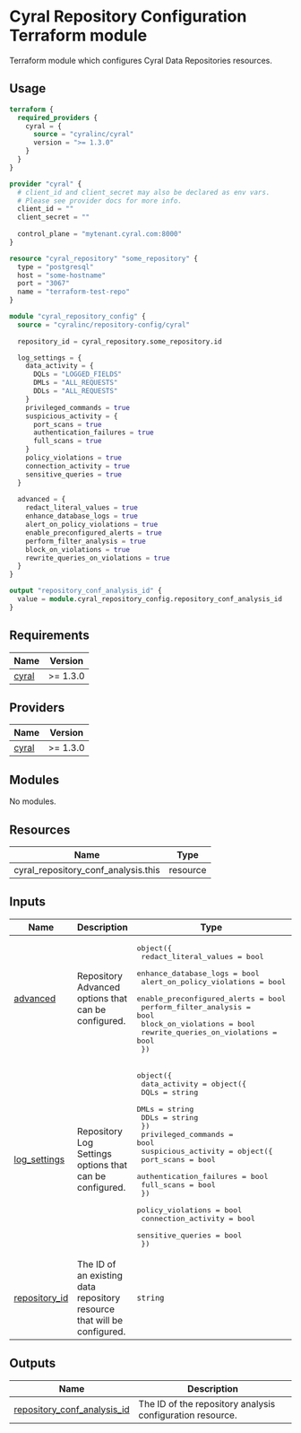 # Cyral Repository Configuration Terraform module
Terraform module which configures Cyral Data Repositories resources.

## Usage
```terraform
terraform {
  required_providers {
    cyral = {
      source = "cyralinc/cyral"
      version = ">= 1.3.0"
    }
  }
}

provider "cyral" {
  # client_id and client_secret may also be declared as env vars.
  # Please see provider docs for more info.
  client_id = ""
  client_secret = ""
  
  control_plane = "mytenant.cyral.com:8000"
}

resource "cyral_repository" "some_repository" {
  type = "postgresql"
  host = "some-hostname"
  port = "3067"
  name = "terraform-test-repo"
}

module "cyral_repository_config" {
  source = "cyralinc/repository-config/cyral"
  
  repository_id = cyral_repository.some_repository.id

  log_settings = {
    data_activity = {
      DQLs = "LOGGED_FIELDS"
      DMLs = "ALL_REQUESTS"
      DDLs = "ALL_REQUESTS"
    }
    privileged_commands = true
    suspicious_activity = {
      port_scans = true
      authentication_failures = true
      full_scans = true
    }
    policy_violations = true
    connection_activity = true
    sensitive_queries = true
  }
  
  advanced = {
    redact_literal_values = true
    enhance_database_logs = true
    alert_on_policy_violations = true
    enable_preconfigured_alerts = true
    perform_filter_analysis = true
    block_on_violations = true
    rewrite_queries_on_violations = true
  }
}

output "repository_conf_analysis_id" {
  value = module.cyral_repository_config.repository_conf_analysis_id
}
```

## Requirements

| Name | Version |
|------|---------|
| <a name="requirement_cyral"></a> [cyral](#requirement\_cyral) | >= 1.3.0 |

## Providers

| Name | Version |
|------|---------|
| <a name="provider_cyral"></a> [cyral](#provider\_cyral) | >= 1.3.0 |

## Modules

No modules.

## Resources

| Name | Type |
|------|------|
| cyral_repository_conf_analysis.this | resource |

## Inputs

| Name | Description | Type | Default | Required |
|------|-------------|------|---------|:--------:|
| <a name="input_advanced"></a> [advanced](#input\_advanced) | Repository Advanced options that can be configured. | <pre>object({<br>    redact_literal_values = bool<br>    enhance_database_logs = bool<br>    alert_on_policy_violations = bool<br>    enable_preconfigured_alerts = bool<br>    perform_filter_analysis = bool<br>    block_on_violations = bool<br>    rewrite_queries_on_violations = bool<br>  })</pre> | <pre>{<br>  "alert_on_policy_violations": true,<br>  "block_on_violations": false,<br>  "enable_preconfigured_alerts": true,<br>  "enhance_database_logs": false,<br>  "perform_filter_analysis": true,<br>  "redact_literal_values": true,<br>  "rewrite_queries_on_violations": false<br>}</pre> | no |
| <a name="input_log_settings"></a> [log\_settings](#input\_log\_settings) | Repository Log Settings options that can be configured. | <pre>object({<br>    data_activity = object({<br>      DQLs = string<br>      DMLs = string<br>      DDLs = string<br>    })<br>    privileged_commands = bool<br>    suspicious_activity = object({<br>      port_scans = bool<br>      authentication_failures = bool<br>      full_scans = bool<br>    })<br>    policy_violations = bool<br>    connection_activity = bool<br>    sensitive_queries = bool<br>  })</pre> | <pre>{<br>  "connection_activity": false,<br>  "data_activity": {<br>    "DDLs": "",<br>    "DMLs": "",<br>    "DQLs": ""<br>  },<br>  "policy_violations": false,<br>  "privileged_commands": false,<br>  "sensitive_queries": false,<br>  "suspicious_activity": {<br>    "authentication_failures": false,<br>    "full_scans": false,<br>    "port_scans": false<br>  }<br>}</pre> | no |
| <a name="input_repository_id"></a> [repository\_id](#input\_repository\_id) | The ID of an existing data repository resource that will be configured. | `string` | n/a | yes |

## Outputs

| Name | Description |
|------|-------------|
| <a name="output_repository_conf_analysis_id"></a> [repository\_conf\_analysis\_id](#output\_repository\_conf\_analysis\_id) | The ID of the repository analysis configuration resource. |